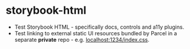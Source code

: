 # storybook-html

- Test Storybook HTML - specifically docs, controls and a11y plugins.
- Test linking to external static UI resources bundled by Parcel in a separate **private** repo - e.g. [localhost:1234/index.css](http://localhost:1234/index.css).
